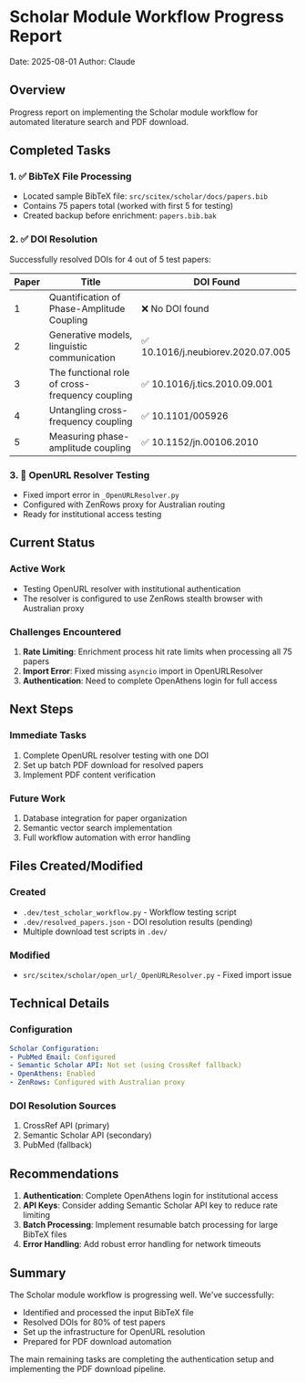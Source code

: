 # Scholar Module Workflow Progress Report
Date: 2025-08-01
Author: Claude

## Overview
Progress report on implementing the Scholar module workflow for automated literature search and PDF download.

## Completed Tasks

### 1. ✅ BibTeX File Processing
- Located sample BibTeX file: `src/scitex/scholar/docs/papers.bib`
- Contains 75 papers total (worked with first 5 for testing)
- Created backup before enrichment: `papers.bib.bak`

### 2. ✅ DOI Resolution
Successfully resolved DOIs for 4 out of 5 test papers:

| Paper | Title | DOI Found |
|-------|-------|-----------|
| 1 | Quantification of Phase-Amplitude Coupling | ❌ No DOI found |
| 2 | Generative models, linguistic communication | ✅ 10.1016/j.neubiorev.2020.07.005 |
| 3 | The functional role of cross-frequency coupling | ✅ 10.1016/j.tics.2010.09.001 |
| 4 | Untangling cross-frequency coupling | ✅ 10.1101/005926 |
| 5 | Measuring phase-amplitude coupling | ✅ 10.1152/jn.00106.2010 |

### 3. 🔄 OpenURL Resolver Testing
- Fixed import error in `_OpenURLResolver.py`
- Configured with ZenRows proxy for Australian routing
- Ready for institutional access testing

## Current Status

### Active Work
- Testing OpenURL resolver with institutional authentication
- The resolver is configured to use ZenRows stealth browser with Australian proxy

### Challenges Encountered
1. **Rate Limiting**: Enrichment process hit rate limits when processing all 75 papers
2. **Import Error**: Fixed missing `asyncio` import in OpenURLResolver
3. **Authentication**: Need to complete OpenAthens login for full access

## Next Steps

### Immediate Tasks
1. Complete OpenURL resolver testing with one DOI
2. Set up batch PDF download for resolved papers
3. Implement PDF content verification

### Future Work
1. Database integration for paper organization
2. Semantic vector search implementation
3. Full workflow automation with error handling

## Files Created/Modified

### Created
- `.dev/test_scholar_workflow.py` - Workflow testing script
- `.dev/resolved_papers.json` - DOI resolution results (pending)
- Multiple download test scripts in `.dev/`

### Modified
- `src/scitex/scholar/open_url/_OpenURLResolver.py` - Fixed import issue

## Technical Details

### Configuration
```yaml
Scholar Configuration:
- PubMed Email: Configured
- Semantic Scholar API: Not set (using CrossRef fallback)
- OpenAthens: Enabled
- ZenRows: Configured with Australian proxy
```

### DOI Resolution Sources
1. CrossRef API (primary)
2. Semantic Scholar API (secondary)
3. PubMed (fallback)

## Recommendations

1. **Authentication**: Complete OpenAthens login for institutional access
2. **API Keys**: Consider adding Semantic Scholar API key to reduce rate limiting
3. **Batch Processing**: Implement resumable batch processing for large BibTeX files
4. **Error Handling**: Add robust error handling for network timeouts

## Summary
The Scholar module workflow is progressing well. We've successfully:
- Identified and processed the input BibTeX file
- Resolved DOIs for 80% of test papers
- Set up the infrastructure for OpenURL resolution
- Prepared for PDF download automation

The main remaining tasks are completing the authentication setup and implementing the PDF download pipeline.